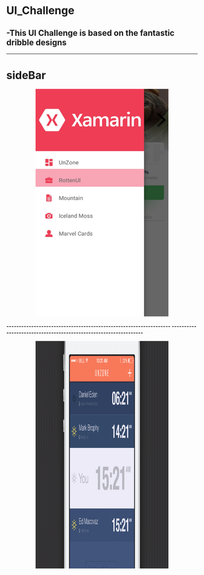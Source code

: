 # UI_Challenge
## -This UI Challenge is based on the fantastic dribble designs
-----------------------------------------------------------------
<h1><Strong>sideBar<strong/></h1>
<p align="center">
  <img width="350" height="600" src="https://github.com/KHkhalaf/UI_Challenge/blob/master/Screenshot_%D9%A2%D9%A0%D9%A2%D9%A0%D9%A0%D9%A5%D9%A0%D9%A7-%D9%A0%D9%A2%D9%A3%D9%A3%D9%A5%D9%A7.jpg"/>
</p>
------------------------------------------------------------------
-----------------------------------------------------------------
<p align="center">
  <img width="350" height="600" src="https://github.com/KHkhalaf/UI_Challenge/blob/master/UnZone.gif"/>
</p>

